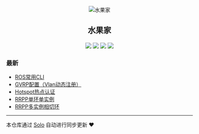 <p align="center"><img alt="水果家" src="https://static.b3log.org/images/brand/solo-32.png"></p><h2 align="center">
水果家
</h2>

<h4 align="center"></h4>
<p align="center"><a title="水果家" target="_blank" href="https://github.com/zhaoshucai/solo-blog"><img src="https://img.shields.io/github/last-commit/zhaoshucai/solo-blog.svg?style=flat-square&color=FF9900"></a>
<a title="GitHub repo size in bytes" target="_blank" href="https://github.com/zhaoshucai/solo-blog"><img src="https://img.shields.io/github/repo-size/zhaoshucai/solo-blog.svg?style=flat-square"></a>
<a title="Solo Version" target="_blank" href="https://github.com/b3log/solo/releases"><img src="https://img.shields.io/badge/solo-3.6.6-f1e05a.svg?style=flat-square&color=blueviolet"></a>
<a title="Hits" target="_blank" href="https://github.com/b3log/hits"><img src="https://hits.b3log.org/zhaoshucai/solo-blog.svg"></a></p>

### 最新

* [ROS常用CLI](http://blog.shuiguoq.top/articles/2019/11/02/1572669503530.html)
* [GVRP配置（Vlan动态注册）](http://blog.shuiguoq.top/articles/2019/11/02/1572668858723.html)
* [Hotspot热点认证](http://blog.shuiguoq.top/articles/2019/11/02/1572667632529.html)
* [RRPP单环单实例](http://blog.shuiguoq.top/articles/2019/11/02/1572667077848.html)
* [RRPP多实例相切环](http://blog.shuiguoq.top/articles/2019/11/02/1572666150013.html)



---

本仓库通过 [Solo](https://github.com/b3log/solo) 自动进行同步更新 ❤️ 